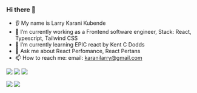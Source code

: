 ### Hi there 👋

- 👂 My name is Larry Karani Kubende
- 🔭 I’m currently working as a Frontend software engineer, Stack: React, Typescript, Tailwind CSS
- 🌱 I’m currently learning EPIC react by Kent C Dodds
- 💬 Ask me about React Perfomance, React Pertans
- 📫 How to reach me: email: karanilarry@gmail.com



<img src="https://github-readme-stats.vercel.app/api?username=LarryKarani&show_icons=true"/>



<img src="https://github-readme-stats.vercel.app/api/top-langs?username=LarryKarani"/>


<img src="https://github-readme-streak-stats.herokuapp.com/?user=LarryKarani"/>


[![](https://img.shields.io/badge/Medium-12100E?style=for-the-badge&logo=medium&logoColor=white)](https://medium.com/@lovvete)
[![](https://img.shields.io/badge/linkedin-%230077B5.svg?style=for-the-badge&logo=linkedin)](https://www.linkedin.com/in/larry-karani/)
